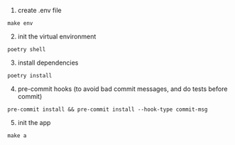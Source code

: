 1. create .env file
```shell
make env
```
2. init the virtual environment
```shell
poetry shell
```

3. install dependencies
```shell
poetry install
```

4. pre-commit hooks (to avoid bad commit messages, and do tests before commit)
```shell
pre-commit install && pre-commit install --hook-type commit-msg
```

5. init the app
```shell
make a
```